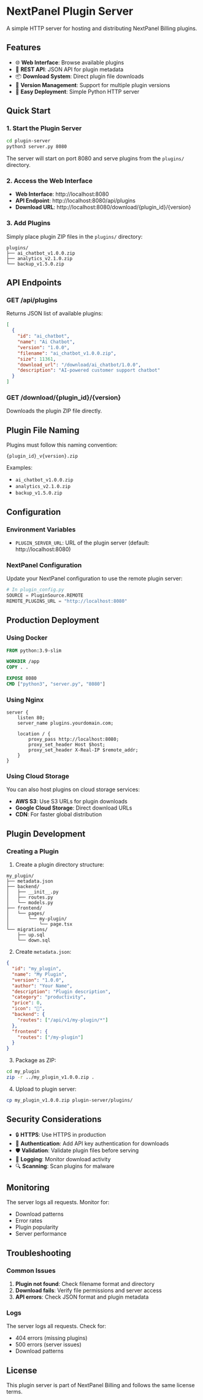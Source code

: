 # NextPanel Plugin Server

A simple HTTP server for hosting and distributing NextPanel Billing plugins.

## Features

- 🌐 **Web Interface**: Browse available plugins
- 📡 **REST API**: JSON API for plugin metadata
- 📦 **Download System**: Direct plugin file downloads
- 🔄 **Version Management**: Support for multiple plugin versions
- 🚀 **Easy Deployment**: Simple Python HTTP server

## Quick Start

### 1. Start the Plugin Server

```bash
cd plugin-server
python3 server.py 8080
```

The server will start on port 8080 and serve plugins from the `plugins/` directory.

### 2. Access the Web Interface

- **Web Interface**: http://localhost:8080
- **API Endpoint**: http://localhost:8080/api/plugins
- **Download URL**: http://localhost:8080/download/{plugin_id}/{version}

### 3. Add Plugins

Simply place plugin ZIP files in the `plugins/` directory:

```
plugins/
├── ai_chatbot_v1.0.0.zip
├── analytics_v2.1.0.zip
└── backup_v1.5.0.zip
```

## API Endpoints

### GET /api/plugins

Returns JSON list of available plugins:

```json
[
  {
    "id": "ai_chatbot",
    "name": "Ai Chatbot",
    "version": "1.0.0",
    "filename": "ai_chatbot_v1.0.0.zip",
    "size": 11361,
    "download_url": "/download/ai_chatbot/1.0.0",
    "description": "AI-powered customer support chatbot"
  }
]
```

### GET /download/{plugin_id}/{version}

Downloads the plugin ZIP file directly.

## Plugin File Naming

Plugins must follow this naming convention:
```
{plugin_id}_v{version}.zip
```

Examples:
- `ai_chatbot_v1.0.0.zip`
- `analytics_v2.1.0.zip`
- `backup_v1.5.0.zip`

## Configuration

### Environment Variables

- `PLUGIN_SERVER_URL`: URL of the plugin server (default: http://localhost:8080)

### NextPanel Configuration

Update your NextPanel configuration to use the remote plugin server:

```python
# In plugin_config.py
SOURCE = PluginSource.REMOTE
REMOTE_PLUGINS_URL = "http://localhost:8080"
```

## Production Deployment

### Using Docker

```dockerfile
FROM python:3.9-slim

WORKDIR /app
COPY . .

EXPOSE 8080
CMD ["python3", "server.py", "8080"]
```

### Using Nginx

```nginx
server {
    listen 80;
    server_name plugins.yourdomain.com;
    
    location / {
        proxy_pass http://localhost:8080;
        proxy_set_header Host $host;
        proxy_set_header X-Real-IP $remote_addr;
    }
}
```

### Using Cloud Storage

You can also host plugins on cloud storage services:

- **AWS S3**: Use S3 URLs for plugin downloads
- **Google Cloud Storage**: Direct download URLs
- **CDN**: For faster global distribution

## Plugin Development

### Creating a Plugin

1. Create a plugin directory structure:
```
my_plugin/
├── metadata.json
├── backend/
│   ├── __init__.py
│   ├── routes.py
│   └── models.py
├── frontend/
│   └── pages/
│       └── my-plugin/
│           └── page.tsx
└── migrations/
    ├── up.sql
    └── down.sql
```

2. Create `metadata.json`:
```json
{
  "id": "my_plugin",
  "name": "My Plugin",
  "version": "1.0.0",
  "author": "Your Name",
  "description": "Plugin description",
  "category": "productivity",
  "price": 0,
  "icon": "🔧",
  "backend": {
    "routes": ["/api/v1/my-plugin/*"]
  },
  "frontend": {
    "routes": ["/my-plugin"]
  }
}
```

3. Package as ZIP:
```bash
cd my_plugin
zip -r ../my_plugin_v1.0.0.zip .
```

4. Upload to plugin server:
```bash
cp my_plugin_v1.0.0.zip plugin-server/plugins/
```

## Security Considerations

- 🔒 **HTTPS**: Use HTTPS in production
- 🔐 **Authentication**: Add API key authentication for downloads
- 🛡️ **Validation**: Validate plugin files before serving
- 📝 **Logging**: Monitor download activity
- 🔍 **Scanning**: Scan plugins for malware

## Monitoring

The server logs all requests. Monitor for:
- Download patterns
- Error rates
- Plugin popularity
- Server performance

## Troubleshooting

### Common Issues

1. **Plugin not found**: Check filename format and directory
2. **Download fails**: Verify file permissions and server access
3. **API errors**: Check JSON format and plugin metadata

### Logs

The server logs all requests. Check for:
- 404 errors (missing plugins)
- 500 errors (server issues)
- Download patterns

## License

This plugin server is part of NextPanel Billing and follows the same license terms.
